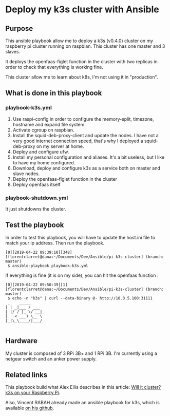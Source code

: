 # Deploy my k3s cluster with Ansible

## Purpose

This ansible playbook allow me to deploy a k3s (v0.4.0) cluster on my raspberry pi cluster running on raspbian. This cluster has one master and 3 slaves.

It deploys the openfaas-figlet function in the cluster with two replicas in order to check that everything is working fine.

This cluster allow me to learn about k8s, I'm not using it in "production".

## What is done in this playbook

### playbook-k3s.yml

1. Use raspi-config in order to configure the memory-split, timezone, hostname and expand file system.
2. Activate cgroup on raspbian.
3. Install the squid-deb-proxy-client and update the nodes. I have not a very good internet connection speed, that's why I deployed a squid-deb-proxy on my server at home.
4. Deploy and configure ufw.
5. Install my personal configuration and aliases. It's a bit useless, but I like to have my home configured.
6. Download, deploy and configure k3s as a service both on master and slave nodes.
7. Deploy the openfaas-figlet function in the cluster
8. Deploy openfaas itself

### playbook-shutdown.yml

It just shutdowns the cluster.

## Test the playbook

In order to test this playbook, you will have to update the host.ini file to match your ip address. Then run the playbook.

``` shell
[0][2019-04-22 09:39:10][348][florentclarret@dana:~/Documents/Dev/Ansible/pi-k3s-cluster] (branch: master)
 $ ansible-playbook playbook-k3s.yml
```

If everything is fine (it is on my side), you can hit the openfaas function :

``` shell
[0][2019-04-22 09:50:39][1][florentclarret@dana:~/Documents/Dev/Ansible/pi-k3s-cluster] (branch: master)  
 $ echo -n "k3s" | curl --data-binary @- http://10.0.5.100:31111
 _    _____     
| | _|___ / ___ 
| |/ / |_ \/ __|
|   < ___) \__ \
|_|\_\____/|___/
                
```

## Hardware

My cluster is composed of 3 RPi 3B+ and 1 RPi 3B. I'm currently using a netgear switch and an anker power supply.

## Related links

This playbook build what Alex Ellis describes in this article: [Will it cluster? k3s on your Raspberry Pi](https://blog.alexellis.io/test-drive-k3s-on-raspberry-pi/ "Will it cluster? k3s on your Raspberry Pi").

Also, Vincent RABAH already made an ansible playbook for k3s, which is available [on his github](https://github.com/itwars/k3s-ansible).
